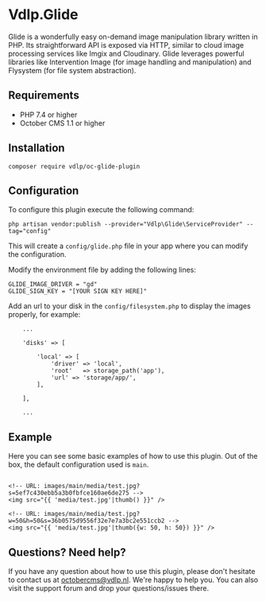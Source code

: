 # Vdlp.Glide

Glide is a wonderfully easy on-demand image manipulation library written in PHP. Its straightforward API is exposed via HTTP, similar to cloud image processing services like Imgix and Cloudinary. Glide leverages powerful libraries like Intervention Image (for image handling and manipulation) and Flysystem (for file system abstraction).

## Requirements

* PHP 7.4 or higher
* October CMS 1.1 or higher

## Installation

```
composer require vdlp/oc-glide-plugin
```

## Configuration

To configure this plugin execute the following command:

```
php artisan vendor:publish --provider="Vdlp\Glide\ServiceProvider" --tag="config"
```

This will create a `config/glide.php` file in your app where you can modify the configuration.

Modify the environment file by adding the following lines:

```
GLIDE_IMAGE_DRIVER = "gd"
GLIDE_SIGN_KEY = "[YOUR SIGN KEY HERE]"
```

Add an url to your disk in the `config/filesystem.php` to display the images properly, for example:

```
    ...

    'disks' => [

        'local' => [
            'driver' => 'local',
            'root'   => storage_path('app'),
            'url' => 'storage/app/',
        ],

    ],

    ...
```

## Example

Here you can see some basic examples of how to use this plugin. Out of the box, the default configuration used is `main`.

```

<!-- URL: images/main/media/test.jpg?s=5ef7c430ebb5a3b0fbfce160ae6de275 -->
<img src="{{ 'media/test.jpg'|thumb() }}" />

<!-- URL: images/main/media/test.jpg?w=50&h=50&s=36b0575d9556f32e7e7a3bc2e551ccb2 -->
<img src="{{ 'media/test.jpg'|thumb({w: 50, h: 50}) }}" />

```

## Questions? Need help?

If you have any question about how to use this plugin, please don't hesitate to contact us at octobercms@vdlp.nl. We're happy to help you. You can also visit the support forum and drop your questions/issues there.
